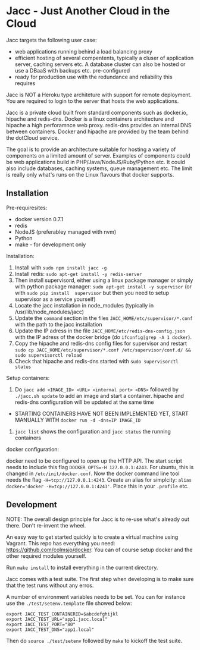 Jacc - Just Another Cloud in the Cloud
======================================

Jacc targets the following user case:

 * web applications running behind a load balancing proxy
 * efficient hosting of several compentents, typically a cluser of application server, caching servers etc. A database cluster can also be hosted or use a DBaaS with backups etc. pre-configured
 * ready for production use with the redundance and reliability this requires

Jacc is NOT a Heroku type architeture with support for remote deployment. You are required to login to the server that hosts the web applications.

Jacc is a private cloud built from standard components such as docker.io, hipache and redis-dns. Docker is a linux containers architecture and hipache a high perforamnce web proxy. redis-dns provides an internal DNS between containers. Docker and hipache are provided by the team behind the dotCloud service.

The goal is to provide an architecture suitable for hosting a variety of components on a limited amount of server. Examples of components could be web applications build in PHP/Java/NodeJS/Ruby/Python etc. It could also include databases, caching systems, queue management etc. The limit is really only what's runs on the Linux flavours that docker supports.


Installation
------------

Pre-requiresites:

 * docker version 0.7.1
 * redis
 * NodeJS (preferabley managed with nvm)
 * Python
 * make - for development only


Installation:

 1. Install with `sudo npm install jacc -g`
 1. Install redis: `sudo apt-get install -y redis-server`
 1. Then install supervisord, either using a linux package manager or simply with python package manager: `sudo apt-get install -y supervisor` (or with `sudo pip install 
supervisor` but then you need 
to 
setup 
supervisor as a service yourself)
 1. Locate the jacc installation in node_modules (typically in /usr/lib/node_modules/jacc)
 1. Update the `command` section in the files `JACC_HOME/etc/supervisor/*.conf` with the path to the jacc installation
 1. Update the IP adress in the file `JACC_HOME/etc/redis-dns-config.json` with the IP adress of the docker bridge (do `ifconfig|grep -A 1 docker`).
 1. Copy the hipache and redis-dns config files for supervisor and restart `sudo cp JACC_HOME/etc/supervisor/*.conf /etc/supervisor/conf.d/ && sudo supervisorctl reload`
 1. Check that hipache and redis-dns started with `sudo supervisorctl status`


Setup containers:

 1. Do `jacc add <IMAGE_ID> <URL> <internal port> <DNS>` followed by `./jacc.sh update` to add an image and start a container. hipache and redis-dns configuration will be updated at the same time
  * STARTING CONTAINERS HAVE NOT BEEN IMPLEMENTED YET, START MANUALLY WITH `docker run -d -dns=IP IMAGE_ID`
 1. `jacc list` shows the configuration and `jacc status` the running containers


docker configuration:

docker need to be configured to open up the HTTP API. The start script needs to include this flag `DOCKER_OPTS=-H 127.0.0.1:4243`.
For ubuntu, this is changed in `/etc/init/docker.conf`. Now the docker command line tool needs the flag `-H=tcp://127.0.0.1:4243`. Create
an alias for simplcity: `alias docker='docker -H=tcp://127.0.0.1:4243'`. Place this in your `.profile` etc.


Development
------------

NOTE: The overall design principle for Jacc is to re-use what's already out there. Don't re-invent the wheel.


An easy way to get started quickly is to create a virtual machine using Vagrant. This repo has everything you need: https://github.com/colmsjo/docker. You can of course setup docker and the other required modules yourself.

Run `make install` to install everything in the current directory.

Jacc comes with a test suite. The first step when developing is to make sure that the test runs without any erros. 

A number of environment variables needs to be set. You can for instance use the `./test/setenv.template` file showed below:

```
export JACC_TEST_CONTAINERID=$abcdefghijkl
export JACC_TEST_URL="app1.jacc.local"
export JACC_TEST_PORT="80"
export JACC_TEST_DNS="app1.local"
```

Then do `source ./test/setenv` followed by `make` to kickoff the test suite.


